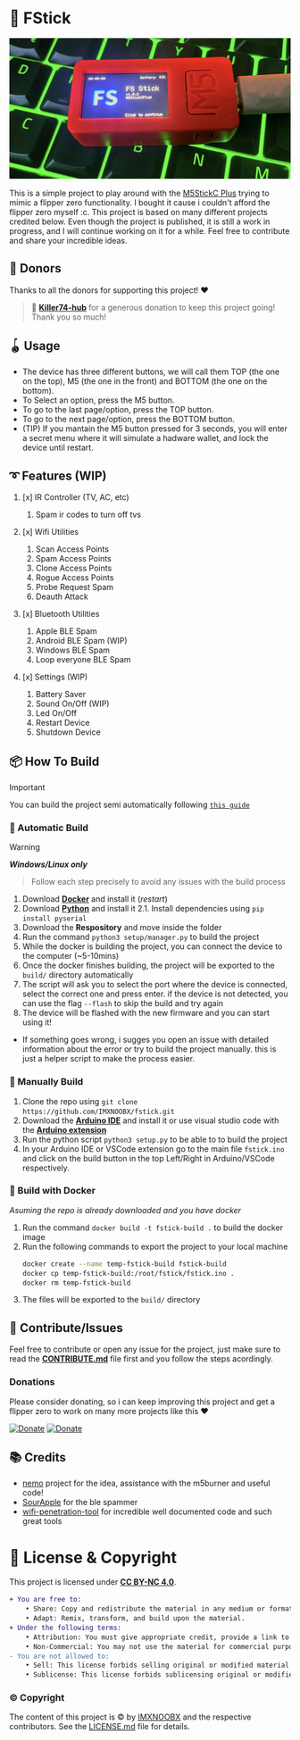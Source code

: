 # 💫 FStick

![img](.github/showcase.jpeg)

This is a simple project to play around with the [M5StickC Plus](https://m5stack.com/products/m5stickc-plus-esp32-pico-mini-iot-development-kit) trying to mimic a flipper zero functionality. I bought it cause i couldn't afford the flipper zero myself :c. This project is based on many different projects credited below. Even though the project is published, it is still a work in progress, and I will continue working on it for a while. Feel free to contribute and share your incredible ideas.

## 💖 Donors
Thanks to all the donors for supporting this project! ❤
>🌟 [**Killer74-hub**](https://github.com/Killer74-hub) for a generous donation to keep this project going! Thank you so much! 

## 🪀 Usage
* The device has three different buttons, we will call them TOP (the one on the top), M5 (the one in the front) and BOTTOM (the one on the bottom).
* To Select an option, press the M5 button.
* To go to the last page/option, press the TOP button.
* To go to the next page/option, press the BOTTOM button.
* (TIP) If you mantain the M5 button pressed for 3 seconds, you will enter a secret menu where it will simulate a hadware wallet, and lock the device until restart.


## ➰ Features (WIP)
1. [x] IR Controller (TV, AC, etc)
	1. Spam ir codes to turn off tvs

2. [x] Wifi Utilities
	1. Scan Access Points
	2. Spam Access Points
	3. Clone Access Points
	4. Rogue Access Points
	5. Probe Request Spam
	6. Deauth Attack

3. [x] Bluetooth Utilities
	1. Apple BLE Spam
	2. Android BLE Spam (WIP)
	3. Windows BLE Spam
	4. Loop everyone BLE Spam

4. [x] Settings (WIP)
	1. Battery Saver
	2. Sound On/Off (WIP)
	3. Led On/Off
	4. Restart Device
	5. Shutdown Device

## 📦 How To Build
> [!IMPORTANT]
> You can build the project semi automatically following [`this guide`]()

### 🚀 Automatic Build
>[!WARNING]
> ***Windows/Linux only***

> Follow each step precisely to avoid any issues with the build process
1. Download [**Docker**](https://www.docker.com/products/docker-desktop/) and install it (*restart*)
2. Download [**Python**](https://www.python.org/downloads/) and install it
	2.1. Install dependencies using `pip install pyserial`
3. Download the **Respository** and move inside the folder 
4. Run the command `python3 setup/manager.py` to build the project
5. While the docker is building the project, you can connect the device to the computer (~5-10mins)
6. Once the docker finishes building, the project will be exported to the `build/` directory automatically
7. The script will ask you to select the port where the device is connected, select the correct one and press enter. if the device is not detected, you can use the flag `--flash` to skip the build and try again
8. The device will be flashed with the new firmware and you can start using it!
* If something goes wrong, i sugges you open an issue with detailed information about the error or try to build the project manually. this is just a helper script to make the process easier.



### 🧩 Manually Build
1. Clone the repo using `git clone https://github.com/IMXNOOBX/fstick.git`
2. Download the [**Arduino IDE**](https://www.arduino.cc/en/software) and install it or use visual studio code with the [**Arduino extension**](https://marketplace.visualstudio.com/items?itemName=vsciot-vscode.vscode-arduino)
3. Run the python script `python3 setup.py` to be able to to build the project
4. In your Arduino IDE or VSCode extension go to the main file `fstick.ino` and click on the build button in the top Left/Right in Arduino/VSCode respectively.

### 🐋 Build with Docker
*Asuming the repo is already downloaded and you have docker*
1. Run the command `docker build -t fstick-build .` to build the docker image
2. Run the following commands to export the project to your local machine
	```bash
	docker create --name temp-fstick-build fstick-build
	docker cp temp-fstick-build:/root/fstick/fstick.ino .
	docker rm temp-fstick-build
	```
3. The files will be exported to the `build/` directory


## 🧶 Contribute/Issues
Feel free to contribute or open any issue for the project, just make sure to read the [**CONTRIBUTE.md**](./CONTRIBUTE.md) file first and you follow the steps acordingly.

### Donations

Please consider donating, so i can keep improving this project and get a flipper zero to work on many more projects like this ❤

[![Donate](https://img.shields.io/badge/PayPal-00457C?style=for-the-badge&logo=paypal&logoColor=white)](https://paypal.me/itsxnoobx) [![Donate](https://img.shields.io/badge/Buy_Me_A_Coffee-FFDD00?style=for-the-badge&logo=buy-me-a-coffee&logoColor=black)](https://ko-fi.com/imxnoobx)

## 📚 Credits
* [nemo](https://github.com/n0xa/m5stick-nemo) project for the idea, assistance with the m5burner and useful code!
* [SourApple](https://github.com/RapierXbox/ESP32-Sour-Apple) for the ble spammer
* [wifi-penetration-tool](https://github.com/risinek/esp32-wifi-penetration-tool) for incredible well documented code and such great tools

# 🔖 License & Copyright

This project is licensed under [**CC BY-NC 4.0**](https://creativecommons.org/licenses/by-nc/4.0/).
```diff
+ You are free to:
	• Share: Copy and redistribute the material in any medium or format.
	• Adapt: Remix, transform, and build upon the material.
+ Under the following terms:
	• Attribution: You must give appropriate credit, provide a link to original the source repository, and indicate if changes were made.
	• Non-Commercial: You may not use the material for commercial purposes.
- You are not allowed to:
	• Sell: This license forbids selling original or modified material for commercial purposes.
	• Sublicense: This license forbids sublicensing original or modified material.
```
### ©️ Copyright
The content of this project is ©️ by [IMXNOOBX](https://github.com/IMXNOOBX) and the respective contributors. See the [LICENSE.md](LICENSE.md) file for details.